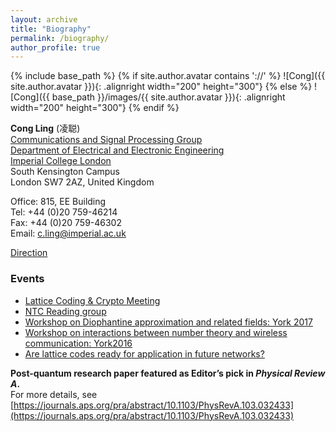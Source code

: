 ```yaml
---
layout: archive
title: "Biography"
permalink: /biography/
author_profile: true
---
```


{% include base_path %}
{% if site.author.avatar contains '://' %}
![Cong]({{ site.author.avatar }}){: .alignright width="200" height="300"}
{% else %}
![Cong]({{ base_path }}/images/{{ site.author.avatar }}){: .alignright width="200" height="300"}
{% endif %}

**Cong Ling** (凌聪)  
[Communications and Signal Processing Group](http://www3.imperial.ac.uk/commssigproc)  
[Department of Electrical and Electronic Engineering](http://www3.imperial.ac.uk/electricalengineering)  
[Imperial College London](http://www3.imperial.ac.uk/)  
South Kensington Campus  
London SW7 2AZ, United Kingdom

Office: 815, EE Building  
Tel: +44 (0)20 759-46214  
Fax: +44 (0)20 759-46302  
Email: [c.ling@imperial.ac.uk](mailto:c.ling@imperial.ac.uk)

[Direction](http://www.imperial.ac.uk/visit/campuses/south-kensington/)

### Events

- [Lattice Coding & Crypto Meeting](http://malb.io/discrete-subgroup)
- [NTC Reading group](http://www.commsp.ee.ic.ac.uk/~cling/NTC/ntc.htm)
- [Workshop on Diophantine approximation and related fields: York 2017](https://www.york.ac.uk/maths/events/2017/workshop-on-diophantine-approximation-and-related/)
- [Workshop on interactions between number theory and wireless communication: York2016](http://maths.york.ac.uk/www/York2016)
- [Are lattice codes ready for application in future networks?](https://conferences.telecom-bretagne.eu/data/turbocodes/Symposium2016/Program/booklet_ISTC2016.pdf)

**Post-quantum research paper featured as Editor’s pick in _Physical Review A_.**  
For more details, see [https://journals.aps.org/pra/abstract/10.1103/PhysRevA.103.032433](https://journals.aps.org/pra/abstract/10.1103/PhysRevA.103.032433)
